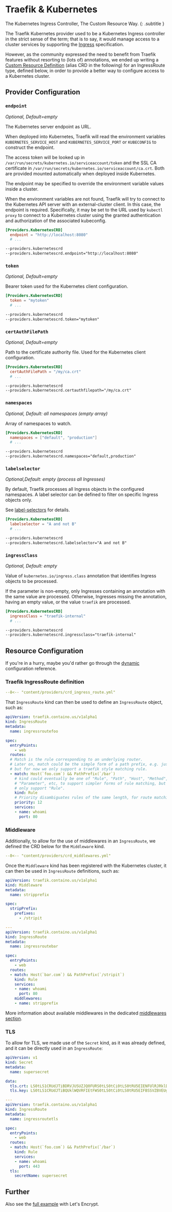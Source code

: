 # Traefik & Kubernetes

The Kubernetes Ingress Controller, The Custom Resource Way.
{: .subtitle }

<!--
 TODO (Link "Kubernetes Ingress controller" to ./kubernetes-ingress.md)
 -->

The Traefik Kubernetes provider used to be a Kubernetes Ingress controller in the strict sense of the term; that is to say,
it would manage access to a cluster services by supporting the [Ingress](https://kubernetes.io/docs/concepts/services-networking/ingress/) specification.

However, as the community expressed the need to benefit from Traefik features without resorting to (lots of) annotations,
we ended up writing a [Custom Resource Definition](https://kubernetes.io/docs/concepts/extend-kubernetes/api-extension/custom-resources/) (alias CRD in the following) for an IngressRoute type, defined below, in order to provide a better way to configure access to a Kubernetes cluster.

## Provider Configuration

### `endpoint`

_Optional, Default=empty_

The Kubernetes server endpoint as URL.

When deployed into Kubernetes, Traefik will read the environment variables `KUBERNETES_SERVICE_HOST` and `KUBERNETES_SERVICE_PORT` or `KUBECONFIG` to construct the endpoint.

The access token will be looked up in `/var/run/secrets/kubernetes.io/serviceaccount/token` and the SSL CA certificate in `/var/run/secrets/kubernetes.io/serviceaccount/ca.crt`.
Both are provided mounted automatically when deployed inside Kubernetes.

The endpoint may be specified to override the environment variable values inside a cluster.

When the environment variables are not found, Traefik will try to connect to the Kubernetes API server with an external-cluster client.
In this case, the endpoint is required.
Specifically, it may be set to the URL used by `kubectl proxy` to connect to a Kubernetes cluster using the granted authentication and authorization of the associated kubeconfig.

```toml tab="File"
[Providers.KubernetesCRD]
  endpoint = "http://localhost:8080"
  # ...
```

```txt tab="CLI"
--providers.kubernetescrd
--providers.kubernetescrd.endpoint="http://localhost:8080"
```

### `token`

_Optional, Default=empty_

Bearer token used for the Kubernetes client configuration.

```toml tab="File"
[Providers.KubernetesCRD]
  token = "mytoken"
  # ...
```

```txt tab="CLI"
--providers.kubernetescrd
--providers.kubernetescrd.token="mytoken"
```

### `certAuthFilePath`

_Optional, Default=empty_

Path to the certificate authority file.
Used for the Kubernetes client configuration.

```toml tab="File"
[Providers.KubernetesCRD]
  certAuthFilePath = "/my/ca.crt"
  # ...
```

```txt tab="CLI"
--providers.kubernetescrd
--providers.kubernetescrd.certauthfilepath="/my/ca.crt"
```

### `namespaces`

_Optional, Default: all namespaces (empty array)_

Array of namespaces to watch.

```toml tab="File"
[Providers.KubernetesCRD]
  namespaces = ["default", "production"]
  # ...
```

```txt tab="CLI"
--providers.kubernetescrd
--providers.kubernetescrd.namespaces="default,production"
```

### `labelselector`

_Optional,Default: empty (process all Ingresses)_

By default, Traefik processes all Ingress objects in the configured namespaces.
A label selector can be defined to filter on specific Ingress objects only.

See [label-selectors](https://kubernetes.io/docs/concepts/overview/working-with-objects/labels/#label-selectors) for details.

```toml tab="File"
[Providers.KubernetesCRD]
  labelselector = "A and not B"
  # ...
```

```txt tab="CLI"
--providers.kubernetescrd
--providers.kubernetescrd.labelselector="A and not B"
```

### `ingressClass`

_Optional, Default: empty_

Value of `kubernetes.io/ingress.class` annotation that identifies Ingress objects to be processed.

If the parameter is non-empty, only Ingresses containing an annotation with the same value are processed.
Otherwise, Ingresses missing the annotation, having an empty value, or the value `traefik` are processed.

```toml tab="File"
[Providers.KubernetesCRD]
  ingressClass = "traefik-internal"
  # ...
```

```txt tab="CLI"
--providers.kubernetescrd
--providers.kubernetescrd.ingressclass="traefik-internal"
```

## Resource Configuration

If you're in a hurry, maybe you'd rather go through the [dynamic](../reference/dynamic-configuration/kubernetes-crd.md) configuration reference.

### Traefik IngressRoute definition

```yaml
--8<-- "content/providers/crd_ingress_route.yml"
```

That `IngressRoute` kind can then be used to define an `IngressRoute` object, such as:

```yaml
apiVersion: traefik.containo.us/v1alpha1
kind: IngressRoute
metadata:
  name: ingressroutefoo

spec:
  entryPoints:
    - web
  routes:
  # Match is the rule corresponding to an underlying router.
  # Later on, match could be the simple form of a path prefix, e.g. just "/bar",
  # but for now we only support a traefik style matching rule.
  - match: Host(`foo.com`) && PathPrefix(`/bar`)
    # kind could eventually be one of "Rule", "Path", "Host", "Method", "Header",
    # "Parameter", etc, to support simpler forms of rule matching, but for now we
    # only support "Rule".
    kind: Rule
    # Priority disambiguates rules of the same length, for route matching.
    priority: 12
    services:
    - name: whoami
      port: 80
```

### Middleware

Additionally, to allow for the use of middlewares in an `IngressRoute`, we defined the CRD below for the `Middleware` kind.

```yaml
--8<-- "content/providers/crd_middlewares.yml"
```

Once the `Middleware` kind has been registered with the Kubernetes cluster, it can then be used in `IngressRoute` definitions, such as:

```yaml
apiVersion: traefik.containo.us/v1alpha1
kind: Middleware
metadata:
  name: stripprefix

spec:
  stripPrefix:
    prefixes:
      - /stripit

---
apiVersion: traefik.containo.us/v1alpha1
kind: IngressRoute
metadata:
  name: ingressroutebar

spec:
  entryPoints:
    - web
  routes:
  - match: Host(`bar.com`) && PathPrefix(`/stripit`)
    kind: Rule
    services:
    - name: whoami
      port: 80
    middlewares:
    - name: stripprefix
```

More information about available middlewares in the dedicated [middlewares section](../middlewares/overview.md).

### TLS

To allow for TLS, we made use of the `Secret` kind, as it was already defined, and it can be directly used in an `IngressRoute`:

```yaml
apiVersion: v1
kind: Secret
metadata:
  name: supersecret

data:
  tls.crt: LS0tLS1CRUdJTiBDRVJUSUZJQ0FURS0tLS0tCi0tLS0tRU5EIENFUlRJRklDQVRFLS0tLS0=
  tls.key: LS0tLS1CRUdJTiBQUklWQVRFIEtFWS0tLS0tCi0tLS0tRU5EIFBSSVZBVEUgS0VZLS0tLS0=

---
apiVersion: traefik.containo.us/v1alpha1
kind: IngressRoute
metadata:
  name: ingressroutetls

spec:
  entryPoints:
    - web
  routes:
  - match: Host(`foo.com`) && PathPrefix(`/bar`)
    kind: Rule
    services:
    - name: whoami
      port: 443
  tls:
    secretName: supersecret
```

## Further

Also see the [full example](../user-guides/crd-acme/index.md) with Let's Encrypt.
